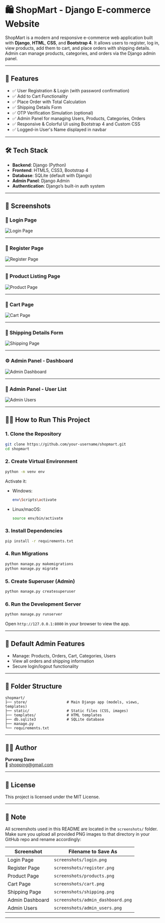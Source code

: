 # 🛍️ ShopMart - Django E-commerce Website

ShopMart is a modern and responsive e-commerce web application built with **Django**, **HTML**, **CSS**, and **Bootstrap 4**. It allows users to register, log in, view products, add them to cart, and place orders with shipping details. Admin can manage products, categories, and orders via the Django admin panel.

---

## 🌟 Features

- ✅ User Registration & Login (with password confirmation)
- ✅ Add to Cart Functionality
- ✅ Place Order with Total Calculation
- ✅ Shipping Details Form
- ✅ OTP Verification Simulation (optional)
- ✅ Admin Panel for managing Users, Products, Categories, Orders
- ✅ Responsive & Colorful UI using Bootstrap 4 and Custom CSS
- ✅ Logged-in User's Name displayed in navbar

---

## 🛠️ Tech Stack

- **Backend**: Django (Python)
- **Frontend**: HTML5, CSS3, Bootstrap 4
- **Database**: SQLite (default with Django)
- **Admin Panel**: Django Admin
- **Authentication**: Django’s built-in auth system

---

## 📸 Screenshots

### 🔐 Login Page
![Login Page](screenshots/login.png)

---

### 📝 Register Page
![Register Page](screenshots/register.png)

---

### 🛒 Product Listing Page
![Product Page](screenshots/products.png)

---

### 🧾 Cart Page
![Cart Page](screenshots/cart.png)

---

### 🚚 Shipping Details Form
![Shipping Page](screenshots/shipping.png)

---

### ⚙️ Admin Panel - Dashboard
![Admin Dashboard](screenshots/admindashboard.png)

---

### 👥 Admin Panel - User List
![Admin Users](screenshots/adminusers.png)

---

## 🧑‍💻 How to Run This Project

### 1. Clone the Repository

```bash
git clone https://github.com/your-username/shopmart.git
cd shopmart
```

### 2. Create Virtual Environment

```bash
python -m venv env
```

Activate it:
- Windows:
  ```bash
  env\Scripts\activate
  ```
- Linux/macOS:
  ```bash
  source env/bin/activate
  ```

### 3. Install Dependencies

```bash
pip install -r requirements.txt
```

### 4. Run Migrations

```bash
python manage.py makemigrations
python manage.py migrate
```

### 5. Create Superuser (Admin)

```bash
python manage.py createsuperuser
```

### 6. Run the Development Server

```bash
python manage.py runserver
```

Open `http://127.0.0.1:8000` in your browser to view the app.

---

## 🔑 Default Admin Features

- Manage: Products, Orders, Cart, Categories, Users
- View all orders and shipping information
- Secure login/logout functionality

---

## 📂 Folder Structure

```
shopmart/
├── store/                  # Main Django app (models, views, templates)
├── static/                 # Static files (CSS, images)
├── templates/              # HTML templates
├── db.sqlite3              # SQLite database
├── manage.py
└── requirements.txt
```

---

## 🙋‍♂️ Author

**Purvang Dave**  
📧 [shopping@gmail.com](mailto:shopping@gmail.com)

---

## 📄 License

This project is licensed under the MIT License.

---

## 📢 Note

All screenshots used in this README are located in the `screenshots/` folder. Make sure you upload all provided PNG images to that directory in your GitHub repo and rename accordingly:

| Screenshot               | Filename to Save As              |
|--------------------------|----------------------------------|
| Login Page               | `screenshots/login.png`          |
| Register Page            | `screenshots/register.png`       |
| Product Page             | `screenshots/products.png`       |
| Cart Page                | `screenshots/cart.png`           |
| Shipping Page            | `screenshots/shipping.png`       |
| Admin Dashboard          | `screenshots/admin_dashboard.png`|
| Admin Users              | `screenshots/admin_users.png`    |

---

